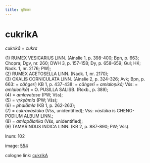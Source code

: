 ```yaml
---
title: चुक्रिका
---
```


# cukrikA

<i>cukrikā = cukra</i>  <div n="P" />(1) <bot>RUMEX VESICARIUS LINN.</bot> (Ainslie 1, p. 398-400; Bpn, p. 663; <div n="lb" />Chopra; Dgv, nr. 260; DWH 3, p. 157-158; Dy, p. 658-659; Gul; HK; <div n="lb" />Nadk. 1, nr. 2176; PW); <div n="P" />(2) <bot>RUMEX ACETOSELLA LINN.</bot> (Nadk. 1, nr. 2170); <div n="P" />(3) <bot>OXALIS CORNICULATA LINN.</bot> (Ainslie 2, p. 324-326; Avk; Bpn, p. <div n="lb" />663: = <i>cāṅgerī;</i> KB 1, p. 437-438: = <i>cāṅgerī = amlaloṇikā;</i> Vśs: = <div n="lb" /><i>amlaloṇikā</i>) = <bot>O. PUSILLA SALISB.</bot> (Roxb., p. 389); <div n="P" />(4) = <i>amlavetasa</i> (PW; Vśs); <div n="P" />(5) = <i>vṛkṣāmla</i> (PW; Vśs); <div n="P" />(6) = <i>phalāmla</i> (KB 1, p. 262-263); <div n="P" />(7) = <i>cukravāstūka</i> (Vśs, unidentified); Vśs: <i>vāstūka</i> is <bot>CHENO- <div n="lb" />PODIUM ALBUM LINN.</bot>; <div n="P" />(8) = <i>amlapālaṅka</i> (Vśs, unidentified); <div n="P" />(9) <bot>TAMARINDUS INDICA LINN.</bot> (KB 2, p. 887-890; PW; Vśs).

lnum: 102

image: [554](https://www.sanskrit-lexicon.uni-koeln.de/scans/csl-apidev/servepdf.php?dict=snp&page=554)

cologne link: [cukrikA](https://sanskrit-lexicon.uni-koeln.de/scans/csl-apidev/getword.php?dict=snp&key=cukrikA)

